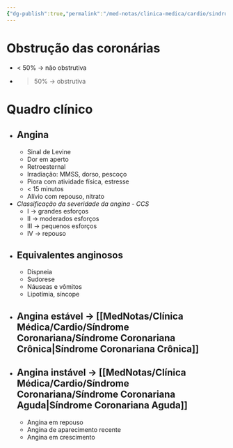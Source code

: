```yaml
---
{"dg-publish":true,"permalink":"/med-notas/clinica-medica/cardio/sindrome-coronariana/sindrome-coronariana/"}
---
```



# Obstrução das coronárias
- < 50% -> não obstrutiva
- > 50% -> obstrutiva


# Quadro clínico
- ## Angina
	- Sinal de Levine
	- Dor em aperto
	- Retroesternal
	- Irradiação: MMSS, dorso, pescoço
	- Piora com atividade física, estresse
	- < 15 minutos
	- Alívio com repouso, nitrato
- *Classificação da severidade da angina - CCS*
	- I -> grandes esforços
	- II -> moderados esforços
	- III -> pequenos esforços
	- IV -> repouso
- ## Equivalentes anginosos
	- Dispneia
	- Sudorese
	- Náuseas e vômitos
	- Lipotímia, síncope
- ## Angina estável -> [[MedNotas/Clínica Médica/Cardio/Síndrome Coronariana/Síndrome Coronariana Crônica\|Síndrome Coronariana Crônica]]
- ## Angina instável -> [[MedNotas/Clínica Médica/Cardio/Síndrome Coronariana/Síndrome Coronariana Aguda\|Síndrome Coronariana Aguda]]
	- Angina em repouso
	- Angina de aparecimento recente
	- Angina em crescimento
